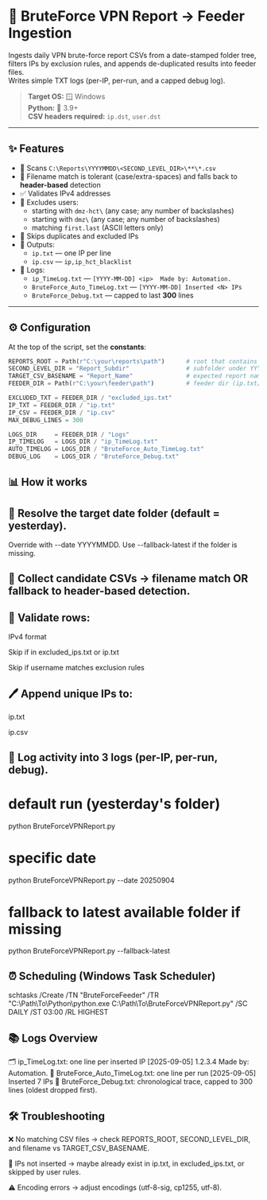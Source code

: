 # 🔐 BruteForce VPN Report → Feeder Ingestion

Ingests daily VPN brute-force report CSVs from a date-stamped folder tree, filters IPs by exclusion rules, and appends de-duplicated results into feeder files.  
Writes simple TXT logs (per-IP, per-run, and a capped debug log).

> **Target OS:** 🪟 Windows  
> **Python:** 🐍 3.9+  
> **CSV headers required:** `ip.dst`, `user.dst`

---

## ✨ Features
- 📂 Scans `C:\Reports\YYYYMMDD\<SECOND_LEVEL_DIR>\**\*.csv`
- 🔎 Filename match is tolerant (case/extra-spaces) and falls back to **header-based** detection
- ✅ Validates IPv4 addresses
- 🚫 Excludes users:
  - starting with `dmz-hct\` (any case; any number of backslashes)
  - starting with `dmz\` (any case; any number of backslashes)
  - matching `first.last` (ASCII letters only)
- 🔄 Skips duplicates and excluded IPs
- 📄 Outputs:
  - `ip.txt` — one IP per line
  - `ip.csv` — `ip,ip_hct_blacklist`
- 📝 Logs:
  - `ip_TimeLog.txt` — `[YYYY-MM-DD] <ip>  Made by: Automation.`
  - `BruteForce_Auto_TimeLog.txt` — `[YYYY-MM-DD] Inserted <N> IPs`
  - `BruteForce_Debug.txt` — capped to last **300** lines

---

## ⚙️ Configuration
At the top of the script, set the **constants**:

```python
REPORTS_ROOT = Path(r"C:\your\reports\path")      # root that contains YYYYMMDD folders
SECOND_LEVEL_DIR = "Report_Subdir"                # subfolder under YYYYMMDD
TARGET_CSV_BASENAME = "Report_Name"               # expected report name (no extension)
FEEDER_DIR = Path(r"C:\your\feeder\path")         # feeder dir (ip.txt/ip.csv/logs)

EXCLUDED_TXT = FEEDER_DIR / "excluded_ips.txt"
IP_TXT = FEEDER_DIR / "ip.txt"
IP_CSV = FEEDER_DIR / "ip.csv"
MAX_DEBUG_LINES = 300

LOGS_DIR     = FEEDER_DIR / "Logs"
IP_TIMELOG   = LOGS_DIR / "ip_TimeLog.txt"
AUTO_TIMELOG = LOGS_DIR / "BruteForce_Auto_TimeLog.txt"
DEBUG_LOG    = LOGS_DIR / "BruteForce_Debug.txt"
```
## 📊 How it works

## 📅 Resolve the target date folder (default = yesterday).
Override with --date YYYYMMDD.
Use --fallback-latest if the folder is missing.

## 📑 Collect candidate CSVs → filename match OR fallback to header-based detection.

## 🧹 Validate rows:

IPv4 format

Skip if in excluded_ips.txt or ip.txt

Skip if username matches exclusion rules

## 🖊️ Append unique IPs to:

ip.txt

ip.csv

## 📝 Log activity into 3 logs (per-IP, per-run, debug).

# default run (yesterday's folder)
python BruteForceVPNReport.py

# specific date
python BruteForceVPNReport.py --date 20250904

# fallback to latest available folder if missing
python BruteForceVPNReport.py --fallback-latest

## ⏰ Scheduling (Windows Task Scheduler)

schtasks /Create /TN "BruteForceFeeder" /TR "C:\Path\To\Python\python.exe C:\Path\To\BruteForceVPNReport.py" /SC DAILY /ST 03:00 /RL HIGHEST

## 📚 Logs Overview

🗂️ ip_TimeLog.txt: one line per inserted IP
      [2025-09-05] 1.2.3.4  Made by: Automation.
📅 BruteForce_Auto_TimeLog.txt: one line per run
      [2025-09-05] Inserted 7 IPs
🐞 BruteForce_Debug.txt: chronological trace, capped to 300 lines (oldest dropped first).

## 🛠 Troubleshooting
  ❌ No matching CSV files → check REPORTS_ROOT, SECOND_LEVEL_DIR, and filename vs TARGET_CSV_BASENAME.

  🔄 IPs not inserted → maybe already exist in ip.txt, in excluded_ips.txt, or skipped by user rules.

  ⚠️ Encoding errors → adjust encodings (utf-8-sig, cp1255, utf-8).
